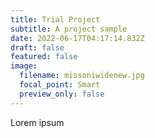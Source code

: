 ```yaml
---
title: Trial Project
subtitle: A project sample
date: 2022-06-17T04:17:14.832Z
draft: false
featured: false
image:
  filename: missoniwidenew.jpg
  focal_point: Smart
  preview_only: false
---
```

Lorem ipsum